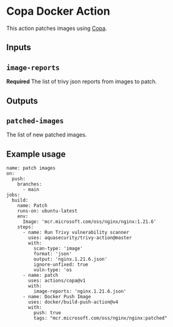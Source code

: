 # Copa Docker Action

This action patches images using [Copa](https://github.com/project-copacetic/copacetic).

## Inputs

## `image-reports`

**Required** The list of trivy json reports from images to patch.

## Outputs

## `patched-images`

The list of new patched images.

## Example usage

```
name: patch images
on:
  push:
    branches:
      - main
jobs:
  build:
    name: Patch
    runs-on: ubuntu-latest
    env:
      Image: 'mcr.microsoft.com/oss/nginx/nginx:1.21.6'
    steps:
      - name: Run Trivy vulnerability scanner
        uses: aquasecurity/trivy-action@master
        with:
          scan-type: 'image'
          format: 'json'
          output: 'nginx.1.21.6.json'
          ignore-unfixed: true
          vuln-type: 'os
      - name: patch
        uses: actions/copa@v1
        with:
          image-reports: 'nginx.1.21.6.json'
      - name: Docker Push Image
        uses: docker/build-push-action@v4
        with:
          push: true
          tags: "mcr.microsoft.com/oss/nginx/nginx:patched"
```
